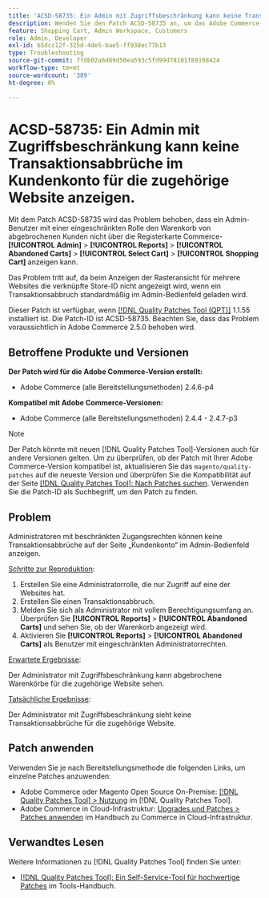 ```yaml
---
title: 'ACSD-58735: Ein Admin mit Zugriffsbeschränkung kann keine Transaktionsabbrüche im Kundenkonto für die zugehörige Website anzeigen.'
description: Wenden Sie den Patch ACSD-58735 an, um das Adobe Commerce-Problem zu beheben, bei dem ein eingeschränkter Administrator die abgebrochenen Warenkörbe auf der Seite Kundenkonto in Commerce Admin für eine zugehörige Website nicht anzeigen kann.
feature: Shopping Cart, Admin Workspace, Customers
role: Admin, Developer
exl-id: b5dcc12f-325d-4de5-bae5-ff938ec77b13
type: Troubleshooting
source-git-commit: 7fdb02a6d89d50ea593c5fd99d78101f89198424
workflow-type: tm+mt
source-wordcount: '389'
ht-degree: 0%

---
```


# ACSD-58735: Ein Admin mit Zugriffsbeschränkung kann keine Transaktionsabbrüche im Kundenkonto für die zugehörige Website anzeigen.

Mit dem Patch ACSD-58735 wird das Problem behoben, dass ein Admin-Benutzer mit einer eingeschränkten Rolle den Warenkorb von abgebrochenen Kunden nicht über die Registerkarte Commerce-**[!UICONTROL Admin]** > **[!UICONTROL Reports]** > **[!UICONTROL Abandoned Carts]** > **[!UICONTROL Select Cart]** > **[!UICONTROL Shopping Cart]** anzeigen kann.

Das Problem tritt auf, da beim Anzeigen der Rasteransicht für mehrere Websites die verknüpfte Store-ID nicht angezeigt wird, wenn ein Transaktionsabbruch standardmäßig im Admin-Bedienfeld geladen wird.

Dieser Patch ist verfügbar, wenn [[!DNL Quality Patches Tool (QPT)]](/help/tools/quality-patches-tool/quality-patches-tool-to-self-serve-quality-patches.md) 1.1.55 installiert ist. Die Patch-ID ist ACSD-58735. Beachten Sie, dass das Problem voraussichtlich in Adobe Commerce 2.5.0 behoben wird.

## Betroffene Produkte und Versionen

**Der Patch wird für die Adobe Commerce-Version erstellt:**

* Adobe Commerce (alle Bereitstellungsmethoden) 2.4.6-p4

**Kompatibel mit Adobe Commerce-Versionen:**

* Adobe Commerce (alle Bereitstellungsmethoden) 2.4.4 - 2.4.7-p3

>[!NOTE]
>
>Der Patch könnte mit neuen [!DNL Quality Patches Tool]-Versionen auch für andere Versionen gelten. Um zu überprüfen, ob der Patch mit Ihrer Adobe Commerce-Version kompatibel ist, aktualisieren Sie das `magento/quality-patches` auf die neueste Version und überprüfen Sie die Kompatibilität auf der Seite [[!DNL Quality Patches Tool]: Nach Patches suchen](https://experienceleague.adobe.com/tools/commerce-quality-patches/index.html). Verwenden Sie die Patch-ID als Suchbegriff, um den Patch zu finden.

## Problem

Administratoren mit beschränkten Zugangsrechten können keine Transaktionsabbrüche auf der Seite „Kundenkonto“ im Admin-Bedienfeld anzeigen.

<u>Schritte zur Reproduktion</u>:

1. Erstellen Sie eine Administratorrolle, die nur Zugriff auf eine der Websites hat.
1. Erstellen Sie einen Transaktionsabbruch.
1. Melden Sie sich als Administrator mit vollem Berechtigungsumfang an. Überprüfen Sie **[!UICONTROL Reports]** > **[!UICONTROL Abandoned Carts]** und sehen Sie, ob der Warenkorb angezeigt wird.
1. Aktivieren Sie **[!UICONTROL Reports]** > **[!UICONTROL Abandoned Carts]** als Benutzer mit eingeschränkten Administratorrechten.

<u>Erwartete Ergebnisse</u>:

Der Administrator mit Zugriffsbeschränkung kann abgebrochene Warenkörbe für die zugehörige Website sehen.

<u>Tatsächliche Ergebnisse</u>:

Der Administrator mit Zugriffsbeschränkung sieht keine Transaktionsabbrüche für die zugehörige Website.

## Patch anwenden

Verwenden Sie je nach Bereitstellungsmethode die folgenden Links, um einzelne Patches anzuwenden:

* Adobe Commerce oder Magento Open Source On-Premise: [[!DNL Quality Patches Tool] > Nutzung](/help/tools/quality-patches-tool/usage.md) im [!DNL Quality Patches Tool].
* Adobe Commerce in Cloud-Infrastruktur: [Upgrades und Patches > Patches anwenden](https://experienceleague.adobe.com/docs/commerce-cloud-service/user-guide/develop/upgrade/apply-patches.html) im Handbuch zu Commerce in Cloud-Infrastruktur.

## Verwandtes Lesen

Weitere Informationen zu [!DNL Quality Patches Tool] finden Sie unter:

* [[!DNL Quality Patches Tool]: Ein Self-Service-Tool für hochwertige Patches](/help/tools/quality-patches-tool/quality-patches-tool-to-self-serve-quality-patches.md) im Tools-Handbuch.
